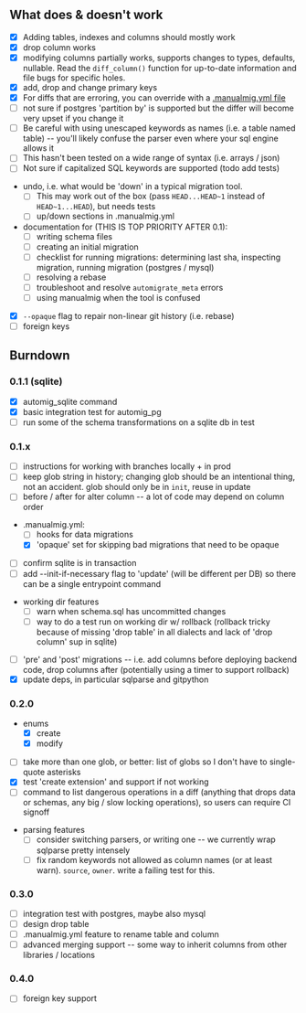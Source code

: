 ## What does & doesn't work

* [x] Adding tables, indexes and columns should mostly work
* [x] drop column works
* [x] modifying columns partially works, supports changes to types, defaults, nullable. Read the `diff_column()` function for up-to-date information and file bugs for specific holes.
* [x] add, drop and change primary keys
* [x] For diffs that are erroring, you can override with a [.manualmig.yml file](./.manualmig.yml)
* [ ] not sure if postgres 'partition by' is supported but the differ will become very upset if you change it
* [ ] Be careful with using unescaped keywords as names (i.e. a table named table) -- you'll likely confuse the parser even where your sql engine allows it
* [ ] This hasn't been tested on a wide range of syntax (i.e. arrays / json)
* [ ] Not sure if capitalized SQL keywords are supported (todo add tests)
* undo, i.e. what would be 'down' in a typical migration tool.
  - [ ] This may work out of the box (pass `HEAD...HEAD~1` instead of `HEAD~1...HEAD`), but needs tests
  - [ ] up/down sections in .manualmig.yml
* documentation for (THIS IS TOP PRIORITY AFTER 0.1):
  - [ ] writing schema files
  - [ ] creating an initial migration
  - [ ] checklist for running migrations: determining last sha, inspecting migration, running migration (postgres / mysql)
  - [ ] resolving a rebase
  - [ ] troubleshoot and resolve `automigrate_meta` errors
  - [ ] using manualmig when the tool is confused
* [x] `--opaque` flag to repair non-linear git history (i.e. rebase)
* [ ] foreign keys

## Burndown

### 0.1.1 (sqlite)

* [x] automig\_sqlite command
* [x] basic integration test for automig\_pg
* [ ] run some of the schema transformations on a sqlite db in test

### 0.1.x

* [ ] instructions for working with branches locally + in prod
* [ ] keep glob string in history; changing glob should be an intentional thing, not an accident. glob should only be in `init`, reuse in update
* [ ] before / after for alter column -- a lot of code may depend on column order
* .manualmig.yml:
	- [ ] hooks for data migrations
	- [x] 'opaque' set for skipping bad migrations that need to be opaque
* [ ] confirm sqlite is in transaction
* [ ] add --init-if-necessary flag to 'update' (will be different per DB) so there can be a single entrypoint command
* working dir features
	- [ ] warn when schema.sql has uncommitted changes
	- [ ] way to do a test run on working dir w/ rollback (rollback tricky because of missing 'drop table' in all dialects and lack of 'drop column' sup in sqlite)
* [ ] 'pre' and 'post' migrations -- i.e. add columns before deploying backend code, drop columns after (potentially using a timer to support rollback)
* [x] update deps, in particular sqlparse and gitpython

### 0.2.0

* enums
	- [x] create
	- [x] modify
* [ ] take more than one glob, or better: list of globs so I don't have to single-quote asterisks
* [x] test 'create extension' and support if not working
* [ ] command to list dangerous operations in a diff (anything that drops data or schemas, any big / slow locking operations), so users can require CI signoff
* parsing features
	- [ ] consider switching parsers, or writing one -- we currently wrap sqlparse pretty intensely
	- [ ] fix random keywords not allowed as column names (or at least warn). `source`, `owner`. write a failing test for this.

### 0.3.0

* [ ] integration test with postgres, maybe also mysql
* [ ] design drop table
* [ ] .manualmig.yml feature to rename table and column
* [ ] advanced merging support -- some way to inherit columns from other libraries / locations

### 0.4.0

* [ ] foreign key support
